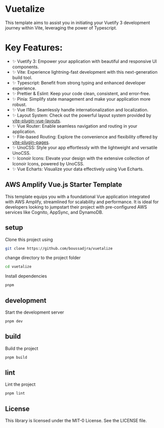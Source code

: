# Vuetalize

This template aims to assist you in initiating your Vuetify 3 development journey within Vite, leveraging the power of Typescript.

# Key Features:

- ✨ Vuetify 3: Empower your application with beautiful and responsive UI components.
- ✨ Vite: Experience lightning-fast development with this next-generation build tool.
- ✨ Typescript: Benefit from strong typing and enhanced developer experience.
- ✨ Prettier & Eslint: Keep your code clean, consistent, and error-free.
- ✨ Pinia: Simplify state management and make your application more robust.
- ✨ Vue I18n: Seamlessly handle internationalization and localization.
- ✨ Layout System: Check out the powerful layout system provided by [vite-plugin-vue-layouts](https://github.com/JohnCampionJr/vite-plugin-vue-layouts).
- ✨ Vue Router: Enable seamless navigation and routing in your application.
- ✨ File-based Routing: Explore the convenience and flexibility offered by [vite-plugin-pages](https://github.com/hannoeru/vite-plugin-pages).
- ✨ UnoCSS: Style your app effortlessly with the lightweight and versatile UnoCSS.
- ✨ Iconoir Icons: Elevate your design with the extensive collection of Iconoir Icons, powered by UnoCSS.
- ✨ Vue Echarts: Visualize your data effectively using Vue Echarts.

## AWS Amplify Vue.js Starter Template

This template equips you with a foundational Vue application integrated with AWS Amplify, streamlined for scalability and performance. It is ideal for developers looking to jumpstart their project with pre-configured AWS services like Cognito, AppSync, and DynamoDB.


## setup

Clone this project using

```bash
git clone https://github.com/boussadjra/vuetalize
```

change directory to the project folder

```bash
cd vuetalize
```

Install dependencies

```bash
pnpm
```

## development

Start the development server

```bash
pnpm dev
```

## build

Build the project

```bash
pnpm build

```

## lint

Lint the project

```bash
pnpm lint
```

## License

This library is licensed under the MIT-0 License. See the LICENSE file.
